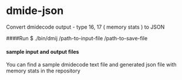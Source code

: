 # dmide-json
Convert dmidecode output - type 16, 17 ( memory stats ) to JSON

####Run
$ ./bin/dmij /path-to-input-file /path-to-save-file

#### sample input and output files

You can find a sample dmidecode text file and generated json file with memory stats in the repository
